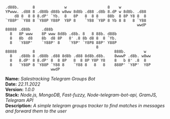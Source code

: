     .d88b.      8             w                  8    w            
    YPwww. .d88 8 .d88b d88b w8ww 8d8b .d88 .d8b 8.dP w 8d8b. .d88 
        d8 8  8 8 8.dP' `Yb.  8   8P   8  8 8    88b  8 8P Y8 8  8 
    `Y88P' `Y88 8 `Y88P Y88P  Y8P 8    `Y88 `Y8P 8 Yb 8 8   8 `Y88 
                                                              wwdP 
    88888 .d88b     .d88b                             
      8   8P www    8P www 8d8b .d8b. 8   8 88b. d88b 
      8   8b  d8    8b  d8 8P   8' .8 8b d8 8  8 `Yb. 
      8   `Y88P'    `Y88P' 8    `Y8P' `Y8P8 88P' Y88P 
                                            8         
    88888       8                                   888b.        w   
      8   .d88b 8 .d88b .d88 8d8b .d88 8d8b.d8b.    8wwwP .d8b. w8ww 
      8   8.dP' 8 8.dP' 8  8 8P   8  8 8P Y8P Y8    8   b 8' .8  8   
      8   `Y88P 8 `Y88P `Y88 8    `Y88 8   8   8    888P' `Y8P'  Y8P 
                        wwdP                                         

**Name:** *Salestracking Telegram Groups Bot*</br>
**Date:** *22.11.2022*</br>
**Version:** *1.0.0*</br>
**Stack:** *Node.js, MongoDB, Fast-fuzzy, Node-telegram-bot-api, GramJS, Telegram API*</br>
**Description:** *A simple telegram groups tracker to find matches in messages and forward them to the user*</br>
